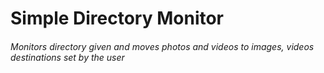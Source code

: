 # Simple Directory Monitor
###### Monitors directory given and moves photos and videos to images, videos destinations set by the user

